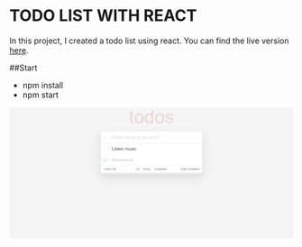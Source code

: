 # TODO LIST WITH REACT

In this project, I created a todo list using react.
You can find the live version [here](https://to-do-with-react-one.vercel.app/).

##Start
- npm install
- npm start

![](https://github.com/murat7001/to-do-with-react/blob/master/image/todo.png)
